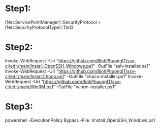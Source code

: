 # Step1:
[Net.ServicePointManager]::SecurityProtocol = [Net.SecurityProtocolType]::Tls12

# Step2:
Invoke-WebRequest -Uri "https://github.com/BinhPhuongIT/ssv-ci/edit/main/Install_OpenSSH_Windows.ps1" -OutFile "ssh-installer.ps1"
Invoke-WebRequest -Uri "https://github.com/BinhPhuongIT/ssv-ci/edit/main/InstallChoco.ps1" -OutFile "choco-installer.ps1"
Invoke-WebRequest -Uri "https://github.com/BinhPhuongIT/ssv-ci/edit/main/WinRM.ps1" -OutFile "winrm-installer.ps1"

# Step3:
powershell -ExecutionPolicy Bypass -File .\Install_OpenSSH_Windows.ps1
